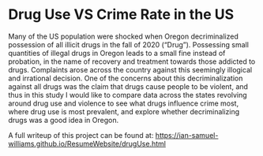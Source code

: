 # Drug Use VS Crime Rate in the US

Many of the US population were shocked when Oregon decriminalized 
possession of all illicit drugs in the fall of 2020 (“Drug”). Possessing 
small quantities of illegal drugs in Oregon leads to a small fine instead 
of probation, in the name of recovery and treatment towards those addicted 
to drugs. Complaints arose across the country against this seemingly 
illogical and irrational decision. One of the concerns about this 
decriminalization against all drugs was the claim that drugs cause people 
to be violent, and thus in this study I would like to compare data across 
the states revolving around drug use and violence to see what drugs 
influence crime most, where drug use is most prevalent, and explore 
whether decriminalizing drugs was a good idea in Oregon.

A full writeup of this project can be found at: 
https://ian-samuel-williams.github.io/ResumeWebsite/drugUse.html
